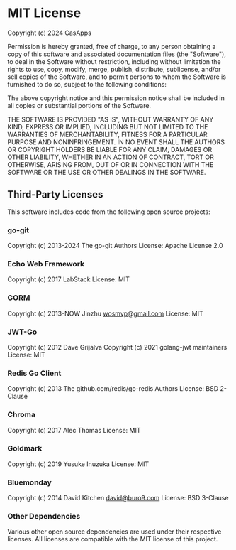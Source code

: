 # MIT License

Copyright (c) 2024 CasApps

Permission is hereby granted, free of charge, to any person obtaining a copy
of this software and associated documentation files (the "Software"), to deal
in the Software without restriction, including without limitation the rights
to use, copy, modify, merge, publish, distribute, sublicense, and/or sell
copies of the Software, and to permit persons to whom the Software is
furnished to do so, subject to the following conditions:

The above copyright notice and this permission notice shall be included in all
copies or substantial portions of the Software.

THE SOFTWARE IS PROVIDED "AS IS", WITHOUT WARRANTY OF ANY KIND, EXPRESS OR
IMPLIED, INCLUDING BUT NOT LIMITED TO THE WARRANTIES OF MERCHANTABILITY,
FITNESS FOR A PARTICULAR PURPOSE AND NONINFRINGEMENT. IN NO EVENT SHALL THE
AUTHORS OR COPYRIGHT HOLDERS BE LIABLE FOR ANY CLAIM, DAMAGES OR OTHER
LIABILITY, WHETHER IN AN ACTION OF CONTRACT, TORT OR OTHERWISE, ARISING FROM,
OUT OF OR IN CONNECTION WITH THE SOFTWARE OR THE USE OR OTHER DEALINGS IN THE
SOFTWARE.

## Third-Party Licenses

This software includes code from the following open source projects:

### go-git
Copyright (c) 2013-2024 The go-git Authors
License: Apache License 2.0

### Echo Web Framework
Copyright (c) 2017 LabStack
License: MIT

### GORM
Copyright (c) 2013-NOW Jinzhu <wosmvp@gmail.com>
License: MIT

### JWT-Go
Copyright (c) 2012 Dave Grijalva
Copyright (c) 2021 golang-jwt maintainers
License: MIT

### Redis Go Client
Copyright (c) 2013 The github.com/redis/go-redis Authors
License: BSD 2-Clause

### Chroma
Copyright (c) 2017 Alec Thomas
License: MIT

### Goldmark
Copyright (c) 2019 Yusuke Inuzuka
License: MIT

### Bluemonday
Copyright (c) 2014 David Kitchen <david@buro9.com>
License: BSD 3-Clause

### Other Dependencies
Various other open source dependencies are used under their respective licenses.
All licenses are compatible with the MIT license of this project.